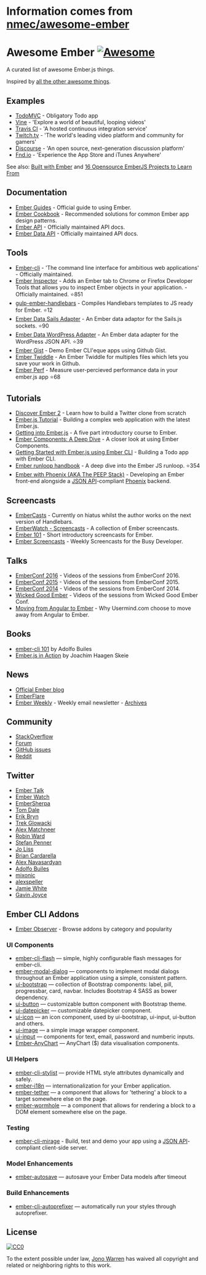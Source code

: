 # Information comes from [nmec/awesome-ember](https://github.com/nmec/awesome-ember)
# Awesome Ember [![Awesome](https://cdn.rawgit.com/sindresorhus/awesome/d7305f38d29fed78fa85652e3a63e154dd8e8829/media/badge.svg)](https://github.com/sindresorhus/awesome)

A curated list of awesome Ember.js things.

Inspired by [all the other awesome things](https://github.com/bayandin/awesome-awesomeness).

## Examples

- [TodoMVC](http://todomvc.com/examples/emberjs/) - Obligatory Todo app
- [Vine](https://vine.co/) - 'Explore a world of beautiful, looping videos'
- [Travis CI](https://travis-ci.org/) - 'A hosted continuous integration service'
- [Twitch.tv](http://www.twitch.tv/directory) - 'The world's leading video platform and community for gamers'
- [Discourse](http://try.discourse.org/) - 'An open source, next-generation discussion platform'
- [Fnd.io](https://fnd.io/) - 'Experience the App Store and iTunes Anywhere'

See also: [Built with Ember](http://builtwithember.io/) and [16 Opensource EmberJS Projects to Learn From](https://www.icicletech.com/blog/16-opensource-emberjs-projects-to-learn-from)

## Documentation

- [Ember Guides](http://emberjs.com/guides/) - Official guide to using Ember.
- [Ember Cookbook](http://emberjs.com/guides/cookbook/) - Recommended solutions for common Ember app design patterns.
- [Ember API](http://emberjs.com/api/) - Officially maintained API docs.
- [Ember Data API](http://emberjs.com/api/data/) - Officially maintained API docs.

## Tools

- [Ember-cli](http://ember-cli.com/) - 'The command line interface for ambitious web applications' - Officially maintained.
- [Ember Inspector](https://github.com/emberjs/ember-inspector) - Adds an Ember tab to Chrome or Firefox Developer Tools that allows you to inspect Ember objects in your application. - Officially maintained. :star:851
- [gulp-ember-handlebars](https://github.com/fuseelements/gulp-ember-handlebars) - Compiles Handlebars templates to JS ready for Ember. :star:12
- [Ember Data Sails Adapter](https://github.com/bmac/ember-data-sails-adapter) - An Ember data adaptor for the Sails.js sockets. :star:90
- [Ember Data WordPress Adapter](https://github.com/HeyHumanAgency/Ember-Data-WordPress) - An Ember data adapter for the WordPress JSON API. :star:39
- [Ember Gist](http://ember-gist.joostdvrs.com/) - Demo Ember CLI'eque apps using Github Gist.
- [Ember Twiddle](https://ember-twiddle.com/) - An Ember Twiddle for multiples files which lets you save your work in Github.
- [Ember Perf](https://github.com/mike-north/ember-perf) - Measure user-percieved performance data in your ember.js app :star:68

## Tutorials

- [Discover Ember 2](https://www.ludu.co/course/ember) - Learn how to build a Twitter clone from scratch
- [Ember.js Tutorial](http://yoember.com) - Building a complex web application with the latest Ember.js.
- [Getting into Ember.js](http://code.tutsplus.com/tutorials/getting-into-emberjs--net-30709) - A five part introductory course to Ember.
- [Ember Components: A Deep Dive](http://code.tutsplus.com/tutorials/ember-components-a-deep-dive--net-35551) - A closer look at using Ember Components.
- [Getting Started with Ember.js using Ember CLI](http://thetechcofounder.com/getting-started-with-ember-js-using-ember-cli/) - Building a Todo app with Ember CLI.
- [Ember runloop handbook](https://github.com/eoinkelly/ember-runloop-handbook) - A deep dive into the Ember JS runloop. :star:354
- [Ember with Phoenix (AKA The PEEP Stack)](https://medium.com/peep-stack) - Developing an Ember front-end alongside a [JSON API](http://jsonapi.org/)-compliant [Phoenix](http://www.phoenixframework.org/) backend.

## Screencasts

- [EmberCasts](http://www.embercasts.com/) - Currently on hiatus whilst the author works on the next version of Handlebars.
- [EmberWatch - Screencasts](http://emberwatch.com/screencasts.html) - A collection of Ember screencasts.
- [Ember 101](http://ember101.com/) - Short introductory screencasts for Ember.
- [Ember Screencasts](https://www.emberscreencasts.com/) - Weekly Screencasts for the Busy Developer.

## Talks

- [EmberConf 2016](https://www.youtube.com/playlist?list=PL4eq2DPpyBblc8aQAd516-jGMdAhEeUiW) - Videos of the sessions from EmberConf 2016.
- [EmberConf 2015](https://www.youtube.com/playlist?list=PLE7tQUdRKcyacwiUPs0CjPYt6tJub4xXU) - Videos of the sessions from EmberConf 2015.
- [EmberConf 2014](https://www.youtube.com/playlist?list=PLE7tQUdRKcyaOyfBnAndJxQ9PNVmKva0d) - Videos of the sessions from EmberConf 2014.
- [Wicked Good Ember](https://www.youtube.com/channel/UCwFd5yPBeWsbZHDWc-3KhjA) - Videos of the sessions from Wicked Good Ember Conf.
- [Moving from Angular to Ember](https://www.youtube.com/watch?v=EFmgLyR-Svo) - Why Usermind.com choose to move away from Angular to Ember.

## Books

- [ember-cli 101](https://leanpub.com/ember-cli-101) by Adolfo Builes
- [Ember.js in Action](http://manning.com/skeie/) by Joachim Haagen Skeie

## News

- [Official Ember blog](http://emberjs.com/blog/)
- [EmberFlare](https://emberflare.com)
- [Ember Weekly](http://emberweekly.com/) - Weekly email newsletter - [Archives](http://us4.campaign-archive2.com/home/?u=ac25c8565ec37f9299ac75ca0&id=e96229d21d)

## Community

- [StackOverflow](http://stackoverflow.com/questions/tagged/ember.js)
- [Forum](http://discuss.emberjs.com/)
- [GitHub issues](https://github.com/emberjs/ember.js/issues)
- [Reddit](https://www.reddit.com/r/emberjs/)

## Twitter

- [Ember Talk](https://twitter.com/emberjstalk)
- [Ember Watch](https://twitter.com/EmberWatch)
- [EmberSherpa](https://twitter.com/EmberSherpa)
- [Tom Dale](https://twitter.com/tomdale)
- [Erik Bryn](https://twitter.com/ebryn)
- [Trek Glowacki](https://twitter.com/trek)
- [Alex Matchneer](https://twitter.com/machty)
- [Robin Ward](https://twitter.com/eviltrout)
- [Stefan Penner](https://twitter.com/stefanpenner)
- [Jo Liss](https://twitter.com/jo_liss)
- [Brian Cardarella](https://twitter.com/bcardarella)
- [Alex Navasardyan](https://twitter.com/twokul)
- [Adolfo Builes](https://twitter.com/abuiles)
- [mixonic](https://twitter.com/mixonic)
- [alexspeller](https://twitter.com/alexspeller)
- [Jamie White](https://twitter.com/jgwhite)
- [Gavin Joyce](https://twitter.com/gavinjoyce)

## Ember CLI Addons

- [Ember Observer](https://emberobserver.com) - Browse addons by category and popularity

### UI Components

- [ember-cli-flash](https://github.com/poteto/ember-cli-flash) — simple, highly configurable flash messages for ember-cli.
- [ember-modal-dialog](https://github.com/yapplabs/ember-modal-dialog) — components to implement modal dialogs throughout an Ember application using a simple, consistent pattern.
- [ui-bootstrap](https://www.npmjs.com/package/ui-bootstrap) — collection of Bootstrap components: label, pill, progressbar, card, navbar. Includes Bootstrap 4 SASS as bower dependency.
- [ui-button](https://www.npmjs.com/package/ui-button) — customizable button component with Bootstrap theme.
- [ui-datepicker](https://www.npmjs.com/package/ui-datepicker) — customizable datepicker component.
- [ui-icon](https://ui-icon.firebaseapp.com/) — an icon component, used by ui-bootstrap, ui-input, ui-button and others.
- [ui-image](https://ui-image.firebaseapp.com/) — a simple image wrapper component.
- [ui-input](https://ui-input.firebaseapp.com/) — components for text, email, password and numberic inputs.
- [Ember-AnyChart](https://github.com/AnyChart/AnyChart-Ember) — AnyChart ($) data visualisation components.

### UI Helpers

- [ember-cli-stylist](https://www.npmjs.com/package/ember-cli-stylist) — provide HTML style attributes dynamically and safely.
- [ember-i18n](https://www.npmjs.com/package/ember-i18n) — internationalization for your Ember application.
- [ember-tether](https://github.com/yapplabs/ember-tether) — a component that allows for 'tethering' a block to a target somewhere else on the page.
- [ember-wormhole](https://github.com/yapplabs/ember-wormhole) — a component that allows for rendering a block to a DOM element somewhere else on the page.

### Testing

- [ember-cli-mirage](http://www.ember-cli-mirage.com/) - Build, test and demo your app
using a [JSON API](http://jsonapi.org/)-compliant client-side server.

### Model Enhancements

- [ember-autosave](https://www.npmjs.com/package/ember-autosave) — autosave your Ember Data models after timeout

### Build Enhancements

- [ember-cli-autoprefixer](https://github.com/kimroen/ember-cli-autoprefixer) — automatically run your styles through autoprefixer.

## License

[![CC0](http://mirrors.creativecommons.org/presskit/buttons/88x31/svg/cc-zero.svg)](https://creativecommons.org/publicdomain/zero/1.0/)

To the extent possible under law, [Jono Warren](https://jwarren.co.uk) has waived all copyright and related or neighboring rights to this work.

